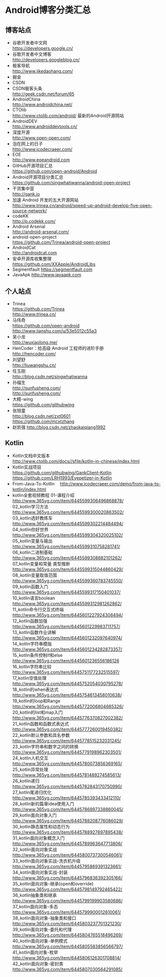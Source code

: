 # Android博客分类汇总

## 博客站点
* 谷歌开发者中文网 <br> https://developers.google.cn/
* 谷歌开发者中文博客 <br> http://developers.googleblog.cn/
* 极客导航 <br> http://www.jikedaohang.com/
* 掘金
* CSDN
* CSDN极客头条 <br> http://geek.csdn.net/forum/65
* AndroidChina <br> http://www.androidchina.net/
* CTOlib <br> http://www.ctolib.com/android/  最新的Android开源网站
* AndroidDEV <br> http://www.androiddevtools.cn/
* 深度开源 <br> http://www.open-open.com/
* 泡在网上的日子 <br> http://www.jcodecraeer.com/
* EOE <br>	http://www.eoeandroid.com
* GitHub开源项目汇总 <br> https://github.com/open-android/Android
* Android开源项目分类汇总 <br>  https://github.com/singwhatiwanna/android-open-project
* 干货集中营 <br> http://gank.io
* 加速 Android 开发的五大开源网站 <br> http://www.trinea.cn/android/speed-up-android-develop-five-open-source-network/
* codeKK <br> http://p.codekk.com/
* Android Arsenal <br> http://android-arsenal.com/
* android-open-project <br> https://github.com/Trinea/android-open-project
* AndroidCat <br> http://androidcat.com
* 安卓开源库收集整理 <br> https://github.com/XXApple/AndroidLibs
* Segmentfault https://segmentfault.com
* JavaApk http://www.javaapk.com


## 个人站点
* Trinea <br>
https://github.com/Trinea <br>
http://www.trinea.cn/
* 马伟奇 <br> https://github.com/open-android <br>
http://www.jianshu.com/u/53e5012c55a3
* 吴小龙 <br> http://wuxiaolong.me/
* HenCoder：给高级 Android 工程师的进阶手册 <br> http://hencoder.com/
* 刘望舒 <br> http://liuwangshu.cn/
* 任玉刚 <br> http://blog.csdn.net/singwhatiwanna
* 孙福生 <br> http://sunfusheng.com/ <br>
http://sunfusheng.com/
* 大精-wing <br> https://github.com/githubwing
* 张旭童 <br> http://blog.csdn.net/zxt0601
<br> https://github.com/mcxtzhang
* 赵凯强
http://blog.csdn.net/zhaokaiqiang1992


## Kotlin
* Kotlin文档中文版本 <br>
http://www.ctolib.com/docs//sfile/kotlin-in-chinese/index.html
* Kotlin实战项目 <br>
https://github.com/githubwing/GankClient-Kotlin
https://github.com/LRH1993/Eyepetizer-in-Kotlin
* From-Java-To-Kotlin　
http://www.jcodecraeer.com/demo/from-java-to-kotlin/index.html
* kotlin全套视频教程
01-课程介绍 <br>
http://www.365yg.com/item/6445599306496868878/ <br>
02_kotlin学习方法 <br>
http://www.365yg.com/item/6445599300020863502/ <br>
03_kotlin选好教练车 <br>
http://www.365yg.com/item/6445599302214484494/ <br>
04_kotlin你好世界 <br>
http://www.365yg.com/item/6445599304320025102/ <br>
05_kotlin变量与输出 <br>
http://www.365yg.com/item/6445599310758281741/ <br>
06_kotlin二进制基础 <br>
http://www.365yg.com/item/6445599308682101262/ <br>
07_kotlin变量和常量 类型推断 <br>
http://www.365yg.com/item/6445599315044860429/ <br>
08_kotlin变量取值范围 <br>
http://www.365yg.com/item/6445599360783745550/ <br>
09_kotlin函数入门 <br>
http://www.365yg.com/item/6445599317150401037/ <br>
10_kotlin语言boolean <br>
http://www.365yg.com/item/6445599312981262862/ <br>
11_kotlin命令行交互式终端 <br>
http://www.365yg.com/item/6445601227924308494/ <br>
12_kotlin函数加强 <br>
http://www.365yg.com/item/6445601229983711757/ <br>
13_kotlin函数作业讲解 <br>
http://www.365yg.com/item/6445601232097640974/ <br>
14_kotlin字符串模版 <br>
http://www.365yg.com/item/6445601234282873357/ <br>
15_kotlin条件控制if和else <br>
http://www.365yg.com/item/6445601236556186126 <br>
16_kotlin字符串比较 <br>
http://www.365yg.com/item/6445751177232515597/ <br>
17_kotlin空值处理 <br>
http://www.365yg.com/item/6445752054030795278/ <br>
18_kotlin的when表达式 <br>
http://www.365yg.com/item/6445754613458010638/ <br>
19_kotlin的loop和Range <br>
http://www.365yg.com/item/6445772006804685326/ <br>
20_kotlin的list和map入门 <br>
http://www.365yg.com/item/6445776370827002382/ <br>
21_kotlin函数和函数式表达式 <br>
http://www.365yg.com/item/6445777260019450382/ <br>
22_kotlin默认参数和具名参数 <br>
http://www.365yg.com/item/6445778515232031245/ <br>
23_kotlin字符串和数字之间的转换 <br>
http://www.365yg.com/item/6445779198962303501/ <br>
24_kotlin人机交互 <br>
http://www.365yg.com/item/6445780073856369165/ <br>
25_kotlin异常处理 <br>
http://www.365yg.com/item/6445781489274585613/ <br>
26_kotlin递归 <br>
http://www.365yg.com/item/6445782843170750990/ <br>
27_kotlin尾递归优化 <br>
http://www.365yg.com/item/6445785393433412110/ <br>
28_kotlin新的篇章idea使用入门 <br>
http://www.365yg.com/item/6445786897338860045/ <br>
29_kotlin面向对象入门 <br>
http://www.365yg.com/item/6445788208776086029/ <br>
30_kotlin静态属性和动态行为 <br>
http://www.365yg.com/item/6445788927897895438/ <br>
31_kotlin面向对象概念入门 <br>
http://www.365yg.com/item/6445789963647713806/ <br>
32_kotlin面向对象实战 <br>
http://www.365yg.com/item/6445800737300546061/ <br>
33_kotlin面向对象实战-洗衣机升级 <br>
http://www.365yg.com/item/6445795869391323661/ <br>
34_kotlin面向对象实战-封装 <br>
http://www.365yg.com/item/6445796836392305166/ <br>
35_kotlin面向对象-继承(open和override) <br>
http://www.365yg.com/item/6445798149792465422/ <br>
36_kotlin抽象类和继承 <br>
http://www.365yg.com/item/6445799199903580686/ <br>
37_kotlin面向对象-多态 <br>
http://www.365yg.com/item/6445799900012610061/ <br>
38_kotlin面向对象-抽象类和接口 <br>
http://www.365yg.com/item/6445803237701321230/ <br>
39_kotlin面向对象-委托和代理 <br>
http://www.365yg.com/item/6445804765518496269/ <br>
40_kotlin面向对象-单例模式 <br>
http://www.365yg.com/item/6445805583856566797/ <br>
41_kotlin面向对象-枚举 <br>
http://www.365yg.com/item/6445806126301708814/ <br>
42_kotlin面向对象-密封类 <br>
http://www.365yg.com/item/6445807030564291085/ <br>






















